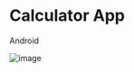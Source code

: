 # Calculator App
Android

![image](https://github.com/Earlycow434/CalculatorApp/assets/94559948/4d14f628-bd1d-4456-baa7-593a8588548e)
